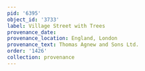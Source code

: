 ```yaml
---
pid: '6395'
object_id: '3733'
label: Village Street with Trees
provenance_date:
provenance_location: England, London
provenance_text: Thomas Agnew and Sons Ltd.
order: '1426'
collection: provenance
---
```

